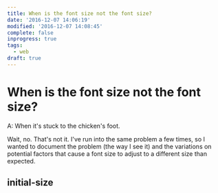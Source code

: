 ```yaml
---
title: When is the font size not the font size?
date: '2016-12-07 14:06:19'
modified: '2016-12-07 14:08:45'
complete: false
inprogress: true
tags:
  - web
draft: true
---
```

# When is the font size not the font size?

A: When it's stuck to the chicken's foot.

Wait, no. That's not it. I've run into the same problem a few times, so I wanted to document the problem (the way I see it) and the variations on potential factors that cause a font size to adjust to a different size than expected.

<!--more-->

## initial-size

